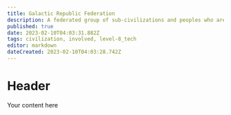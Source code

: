 ```yaml
---
title: Galactic Republic Federation
description: A federated group of sub-civilizations and peoples who are governed by a republic government system.
published: true
date: 2023-02-10T04:03:31.882Z
tags: civilization, involved, level-8_tech
editor: markdown
dateCreated: 2023-02-10T04:03:28.742Z
---
```


# Header
Your content here